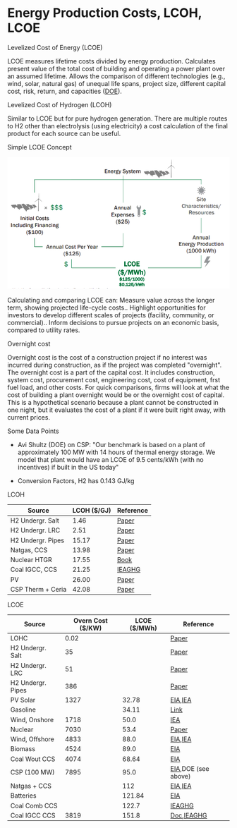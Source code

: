 # Energy Production Costs, LCOH, LCOE

Levelized Cost of Energy (LCOE)

LCOE measures lifetime costs divided by energy production. Calculates
present value of the total cost of building and operating a power
plant over an assumed lifetime. Allows the comparison of different
technologies (e.g., wind, solar, natural gas) of unequal life spans,
project size, different capital cost, risk, return, and capacities
([DOE](https://www.energy.gov/sites/prod/files/2015/08/f25/LCOE.pdf)).

Levelized Cost of Hydrogen (LCOH)

Similar to LCOE but for pure hydrogen generation. There are multiple
routes to H2 other than electrolysis (using electricity) a cost
calculation of the final product for each source can be useful.

Simple LCOE Concept

![](costs-lcoe-01.png)

Calculating and comparing LCOE can: Measure value across the longer
term, showing projected life-cycle costs.. Highlight opportunities for
investors to develop different scales of projects (facility,
community, or commercial).. Inform decisions to pursue projects on an
economic basis, compared to utility rates.

Overnight cost

Overnight cost is the cost of a construction project if no interest
was incurred during construction, as if the project was completed
"overnight". The overnight cost is a part of the capital cost. It
includes construction, system cost, procurement cost, engineering
cost, cost of equipment, frst fuel load, and other costs. For quick
comparisons, firms will look at what the cost of building a plant
overnight would be or the overnight cost of capital. This is a
hypothetical scenario because a plant cannot be constructed in one
night, but it evaluates the cost of a plant if it were built right
away, with current prices.

Some Data Points

* Avi Shultz (DOE) on CSP: "Our benchmark is based on a plant of
approximately 100 MW with 14 hours of thermal energy storage. We model
that plant would have an LCOE of 9.5 cents/kWh (with no incentives) if
built in the US today"

* Conversion Factors, H2 has 0.143 GJ/kg

LCOH

|Source             |LCOH ($/GJ) |Reference| 
|-------------------|------------|----------|
|H2 Undergr. Salt   | 1.46       |[Paper](https://www.hydrogen.energy.gov/pdfs/review19/st001_ahluwalia_2019_o.pdf) |
|H2 Undergr. LRC    | 2.51       |[Paper](https://www.hydrogen.energy.gov/pdfs/review19/st001_ahluwalia_2019_o.pdf) |
|H2 Undergr. Pipes  | 15.17      |[Paper](https://www.hydrogen.energy.gov/pdfs/review19/st001_ahluwalia_2019_o.pdf) |
|Natgas, CCS        | 13.98      |[Paper](https://www.linkedin.com/pulse/what-levelized-cost-clean-hydrogen-production-greg-perkins/)  |
|Nuclear HTGR       | 17.55      |[Book](https://books.google.com.tr/books?id=BpZ7DwAAQBAJ)  |
|Coal IGCC, CCS     | 21.25      |[IEAGHG](https://ieaghg.org/docs/General_Docs/Reports/2014-03.pdf)  |
|PV                 | 26.00      |[Paper](https://www.cell.com/cell-reports-physical-science/pdfExtended/S2666-3864(20)30224-1)  |
|CSP Therm + Ceria  | 42.08      |[Paper](https://www.mdpi.com/1996-1073/12/3/352/pdf-vor)  |

LCOE


|Source            |Overn Cost ($/KW)   |LCOE ($/MWh)|Reference| 
|------------------|--------------------|------------|----------|
|LOHC              | 0.02               |            |[Paper](https://ec.europa.eu/research/participants/documents/downloadPublic?documentIds=080166e5c551f4c2&appId=PPGMS) |
|H2 Undergr. Salt  | 35                 |            |[Paper](https://www.hydrogen.energy.gov/pdfs/review19/st001_ahluwalia_2019_o.pdf) |
|H2 Undergr. LRC   | 51                 |            |[Paper](https://www.hydrogen.energy.gov/pdfs/review19/st001_ahluwalia_2019_o.pdf) |
|H2 Undergr. Pipes | 386                |            |[Paper](https://www.hydrogen.energy.gov/pdfs/review19/st001_ahluwalia_2019_o.pdf) |
|PV Solar          | 1327               | 32.78      |[EIA](https://www.eia.gov/outlooks/aeo/assumptions/pdf/table_8.2.pdf),[IEA](https://www.iea.org/reports/projected-costs-of-generating-electricity-2020)
|Gasoline          |                    | 34.11      |[Link](https://voltaoil.com/what-makes-up-retail-price-for-gasoline)
|Wind, Onshore     | 1718               | 50.0       |[IEA](https://www.iea.org/reports/projected-costs-of-generating-electricity-2020)
|Nuclear           | 7030               | 53.4       |[Paper](https://link.springer.com/content/pdf/10.1007/s11356-021-18129-3.pdf/)|
|Wind, Offshore    | 4833               | 88.0       |[EIA](https://www.eia.gov/outlooks/aeo/assumptions/pdf/table_8.2.pdf),[IEA](https://www.iea.org/reports/projected-costs-of-generating-electricity-2020)
|Biomass           | 4524               | 89.0       |[EIA](https://www.eia.gov/outlooks/aeo/pdf/electricity_generation.pdf)|
|Coal Wout CCS     | 4074               | 68.64      |[EIA](https://www.eia.gov/outlooks/aeo/assumptions/pdf/table_8.2.pdf)|
|CSP (100 MW)      | 7895               | 95.0       |[EIA](https://www.eia.gov/outlooks/aeo/assumptions/pdf/table_8.2.pdf),DOE (see above)|
|Natgas + CCS      |                    | 112        |[EIA](https://www.eia.gov/outlooks/aeo/assumptions/pdf/table_8.2.pdf),[IEA](https://www.iea.org/reports/projected-costs-of-generating-electricity-2020)
|Batteries         |                    | 121.84     |[EIA](https://www.eia.gov/outlooks/aeo/pdf/electricity_generation.pdf)|
|Coal Comb CCS     |                    | 122.7      |[IEAGHG](https://ieaghg.org/docs/General_Docs/Reports/2014-03.pdf)|
|Coal IGCC CCS     | 3819               | 151.8      |[Doc](https://atb-archive.nrel.gov/electricity/2017/index.html?t=cc&s=cx),[IEAGHG](https://ieaghg.org/docs/General_Docs/Reports/2014-03.pdf)|
